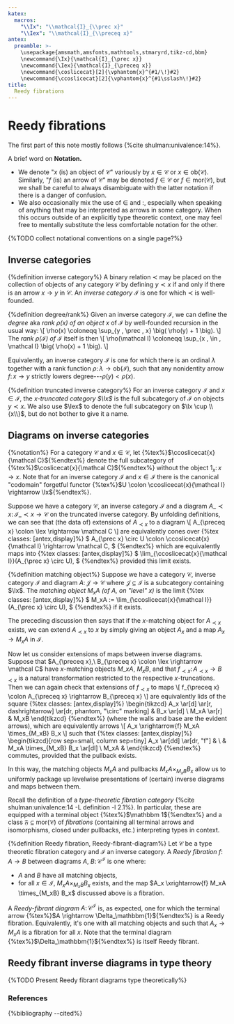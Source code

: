 ```yaml
---
katex:
  macros:
    "\\Ix": "\\mathcal{I}_{\\prec x}"
    "\\Iex": "\\mathcal{I}_{\\preceq x}"
antex:
  preamble: >-
    \usepackage{amsmath,amsfonts,mathtools,stmaryrd,tikz-cd,bbm}
    \newcommand{\Ix}{\mathcal{I}_{\prec x}}
    \newcommand{\Iex}{\mathcal{I}_{\preceq x}}
    \newcommand{\coslicecat}[2]{\vphantom{x}^{#1/\!}#2}
    \newcommand{\ccoslicecat}[2]{\vphantom{x}^{#1\sslash\!}#2}
title:
  Reedy fibrations
---
```


# Reedy fibrations

The first part of this note mostly follows {%cite shulman:univalence:14%}.

A brief word on **Notation.**
- We denote "$x$ (is) an object of $\mathcal C$" variously by $x \in \mathcal C$ or $x \in \mathrm{ob}(\mathcal C)$.
Similarly, "$f$ (is) an arrow of $\mathcal C$" may be denoted $f \in \mathcal C$ or $f \in \mathrm{mor}(\mathcal C)$, but we shall be careful to always disambiguate with the latter notation if there is a danger of confusion.
- We also occasionally mix the use of $\in$ and $\colon$, especially when speaking of anything that may be interpreted as arrows in some category. When this occurs outside of an explicitly type theoretic context, one may feel free to mentally substitute the less comfortable notation for the other.

{%TODO collect notational conventions on a single page?%}


## Inverse categories

{%definition inverse category%}
A binary relation $\prec$ may be placed on the collection of objects of any category $\mathcal C$ by defining $y \prec x$ if and only if there is an arrow $x \rightarrow y$ in $\mathcal C$.
An *inverse category* $\mathcal I$ is one for which $\prec$ is well-founded.

{%definition degree/rank%}
Given an inverse category $\mathcal I$, we can define the *degree* aka *rank $\rho(x)$ of an object $x$* of $\mathcal I$ by well-founded recursion in the usual way:
\\[
  \rho(x) \coloneqq \sup_{y \, \prec \, x} \big( \rho(y) + 1 \big).
\\]
The *rank $\rho(\mathcal I)$ of $\mathcal I$* itself is then
\\[
  \rho(\mathcal I) \coloneqq \sup_{x \, \in \, \mathcal I} \big( \rho(x) + 1 \big).
\\]

Equivalently, an inverse category $\mathcal I$ is one for which there is an ordinal $\lambda$ together with a rank function $\rho \colon \lambda \rightarrow \mathrm{ob}(\mathcal I)$, such that any nonidentity arrow $f \colon x \rightarrow y$ strictly lowers degree---$\rho(y) < \rho(x)$.

{%definition truncated inverse category%}
For an inverse category $\mathcal I$ and $x \in \mathcal I$, the *$x$-truncated category $\Ix$* is the full subcategory of $\mathcal I$ on objects $y \prec x$.
We also use $\Iex$ to denote the full subcategory on $\Ix \cup \\{x\\}$, but do not bother to give it a name.


## Diagrams on inverse categories

{%notation%}
For a category $\mathcal C$ and $x \in \mathcal C$, let
{%tex%}$\ccoslicecat{x}{\mathcal C}${%endtex%}
denote the full subcategory of
{%tex%}$\coslicecat{x}{\mathcal C}${%endtex%}
without the object $\mathrm{1}_x \colon x \rightarrow x$.
Note that for an inverse category $\mathcal I$ and $x \in \mathcal I$ there is the canonical "codomain" forgetful functor
{%tex%}$U \colon \ccoslicecat{x}{\mathcal I} \rightarrow \Ix${%endtex%}.

Suppose we have a category $\mathcal C$, an inverse category $\mathcal I$ and a diagram $A\_{\prec x} \colon \mathcal{I}\_{\prec x} \rightarrow \mathcal C$ on the truncated inverse category.
By unfolding definitions, we can see that (the data of) extensions of $A_{\prec x}$ to a diagram
\\[
  A_{\preceq x} \colon \Iex \rightarrow \mathcal C
\\]
are equivalently cones over
{%tex classes: [antex,display]%}
$
  A_{\prec x} \circ U \colon \ccoslicecat{x}{\mathcal I} \rightarrow \mathcal C,
$
{%endtex%}
which are equivalently maps into
{%tex classes: [antex,display]%}
$
  \lim_{\ccoslicecat{x}{\mathcal I}}(A_{\prec x} \circ U),
$
{%endtex%}
provided this limit exists.

{%definition matching object%}
Suppose we have a category $\mathcal C$, inverse category $\mathcal I$ and diagram $A \colon \mathcal J \rightarrow \mathcal C$ where $\mathcal J \subseteq \mathcal I$ is a subcategory containing $\Ix$.
The *matching object $M_xA$ (of $A$, on "level" $x$)* is the limit
{%tex classes: [antex,display]%}
$
  M_xA := \lim_{\ccoslicecat{x}{\mathcal I}}(A_{\prec x} \circ U),
$
{%endtex%}
if it exists.

The preceding discussion then says that if the $x$-matching object for $A_{\prec x}$ exists, we can extend $A_{\prec x}$ to $x$ by simply giving an object $A_x$ and a map $A_x \rightarrow M_xA$ in $\mathcal I$.

Now let us consider extensions of maps between inverse diagrams.
Suppose that
$A_{\preceq x},\ B_{\preceq x} \colon \Iex \rightarrow \mathcal C$
have $x$-matching objects $M\_xA,\ M_xB$, and that
$f_{\prec x} \colon A_{\prec x} \rightarrow B_{\prec x}$
is a natural transformation restricted to the respective $x$-truncations.
Then we can again check that extensions of $f_{\prec x}$ to maps
\\[
  f_{\preceq x} \colon A_{\preceq x} \rightarrow B_{\preceq x}
\\]
are equivalently lids of the square
{%tex classes: [antex,display]%}
\begin{tikzcd}
  A_x \ar[d] \ar[r, dashrightarrow] \ar[dr, phantom, "\circ" marking] & B_x \ar[d] \\
  M_xA \ar[r]                  & M_xB
\end{tikzcd}
{%endtex%}
(where the walls and base are the evident arrows), which are equivalently arrows
\\[
  A_x \xrightarrow{f} M_xA \times_{M_xB} B_x
\\]
such that
{%tex classes: [antex,display]%}
\begin{tikzcd}[row sep=small, column sep=tiny]
  A_x \ar[dd] \ar[dr, "f"] & \\
                             & M_xA \times_{M_xB} B_x \ar[dl] \\
  M_xA                       & 
\end{tikzcd}
{%endtex%}
commutes, provided that the pullback exists.

In this way, the matching objects $M_xA$ and pullbacks $M_xA \times_{M_xB} B_x$ allow us to uniformly package up levelwise presentations of (certain) inverse diagrams and maps between them.

Recall the definition of a *type-theoretic fibration category* {%cite shulman:univalence:14 -L definition -l 2.1%}.
In particular, these are equipped with a terminal object
{%tex%}$\mathbbm 1${%endtex%}
and a class $\mathfrak F \subseteq \mathrm{mor}(\mathcal C)$ of *fibrations* (containing all terminal arrows and isomorphisms, closed under pullbacks, etc.) interpreting types in context.

{%definition Reedy fibration, Reedy-fibrant-diagram%}
Let $\mathcal C$ be a type theoretic fibration category and $\mathcal I$ an inverse category.
A *Reedy fibration* $f \colon A \rightarrow B$ between diagrams $A,\ B \colon \mathcal{C}^{\mathcal I}$ is one where:
- $A$ and $B$ have all matching objects,
- for all $x \in \mathcal I$, $M_xA \times_{M_xB} B_x$ exists, and the map $A_x \xrightarrow{f} M_xA \times_{M_xB} B_x$ discussed above is a fibration.

A *Reedy-fibrant diagram* $A \colon \mathcal{C}^{\mathcal I}$ is, as expected, one for which the terminal arrow
{%tex%}$A \rightarrow \Delta_\mathbbm{1}${%endtex%}
is a Reedy fibration.
Equivalently, it's one with all matching objects and such that $A_x \rightarrow M_xA$ is a fibration for all $x$.
Note that the terminal diagram
{%tex%}$\Delta_\mathbbm{1}${%endtex%}
is itself Reedy fibrant.


## Reedy fibrant inverse diagrams in type theory

{%TODO Present Reedy fibrant diagrams type theoretically%}


### References

{%bibliography --cited%}